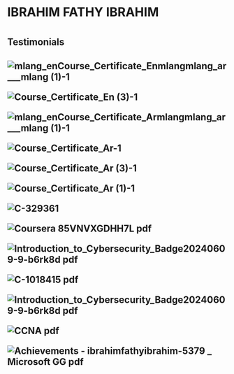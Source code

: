 <h1>IBRAHIM FATHY IBRAHIM<h1>
<h2>Testimonials<h2>
  
![mlang_enCourse_Certificate_Enmlangmlang_ar___mlang (1)-1](https://github.com/user-attachments/assets/e87c643d-33a2-466f-905c-068268663b1e)

![Course_Certificate_En (3)-1](https://github.com/user-attachments/assets/fbb4981c-eb8a-4042-abe8-84d6f2c66f36)

![mlang_enCourse_Certificate_Armlangmlang_ar___mlang (1)-1](https://github.com/user-attachments/assets/55deeaf2-5512-4f5c-89d9-5a70d2d9f6f5)

![Course_Certificate_Ar-1](https://github.com/user-attachments/assets/eea063d4-2b4a-4284-ae97-1302ec734fc7)

![Course_Certificate_Ar (3)-1](https://github.com/user-attachments/assets/5f55c6e5-29e4-4b68-8e37-a8f7ca522d5f)

![Course_Certificate_Ar (1)-1](https://github.com/user-attachments/assets/6f314071-c9d5-4b1d-ac06-4b3b2a5d0f43)

![C-329361](https://github.com/user-attachments/assets/49baf318-6267-4f7e-a636-3aba4f0bc37b)

![Coursera 85VNVXGDHH7L pdf](https://github.com/user-attachments/assets/b629cfd3-1ea7-4e90-b5de-cc7da23683c2)

![Introduction_to_Cybersecurity_Badge20240609-9-b6rk8d pdf](https://github.com/user-attachments/assets/83e06d3d-50d2-49b3-adff-6f0b0e9a8e39)

![C-1018415 pdf](https://github.com/user-attachments/assets/ef198ba5-12ed-4fc2-8625-c32326715022)

![Introduction_to_Cybersecurity_Badge20240609-9-b6rk8d pdf](https://github.com/user-attachments/assets/f0841a2b-b401-4033-9baf-9f2d4f35c9de)

![CCNA pdf](https://github.com/user-attachments/assets/e7c8860c-55c7-453c-9935-3d37b5bda1f4)

![Achievements - ibrahimfathyibrahim-5379 _ Microsoft GG pdf](https://github.com/user-attachments/assets/59826953-e528-4da1-bd89-c86c777db44e)


